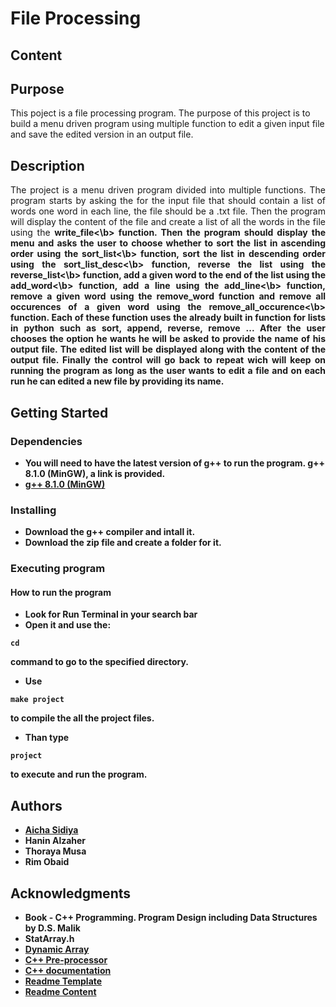 <!--Title-->
# File Processing
<!--Content Table-->
## Content


## Purpose
<!--Purpose of the project-->
This poject is a file processing program. The purpose of this project is to build a menu driven program using multiple function to edit a given input file and save the edited version in an output file. 

<!--Header 2 description of the project-->
## Description

<p style="text-align: justify">
The project is a menu driven program divided into multiple functions. The program starts by asking the for the input file that should contain a list of words one word in each line, the file should be a .txt file. Then the program will display the content of the file and create a list of all the words in the file using the <b>write_file<\b> function. Then the program should display the menu and asks the user to choose whether to sort the list in ascending order using the <b>sort_list<\b> function, sort the list in descending order using the <b>sort_list_desc<\b> function, reverse the list using the <b>reverse_list<\b> function, add a given word to the end of the list using the <b>add_word<\b> function, add a line using the <b>add_line<\b> function, remove a given word using the remove_word function and remove all occurences of a given word using the <b>remove_all_occurence<\b> function. Each of these function uses the already built in function for lists in python such as sort, append, reverse, remove ... After the user chooses the option he wants he will be asked to provide the name of his output file. The edited list will be displayed along with the content of the output file. Finally the control will go back to repeat wich will keep on running the program as long as the user wants to edit a file and on each run he can edited a new file by providing its name.</p> 

<!--Header 3 installation and launching the project-->
## Getting Started

### Dependencies

<!--Link to install the latest version of g++-->
* You will need to have the latest version of g++ to run the program. g++ 8.1.0 (MinGW), a link is provided.
* [g++ 8.1.0 (MinGW)](https://sourceforge.net/projects/mingw-w64/files/Toolchains%20targetting%20Win32/Personal%20Builds/mingw-builds/installer/mingw-w64-install.exe/download)

### Installing
<!--Steps of Installation-->
* Download the g++ compiler and intall it. 
* Download the zip file and create a folder for it.

### Executing program
<!--Steps for running the program-->
#### How to run the program
* Look for Run Terminal in your search bar
* Open it and use the:
<!--commands to run the program "cd" change directory to where your files are-->
```
cd 
```
command to go to the specified directory.
* Use
<!--commands to run the program "make project" compile the program--> 
```
make project 
```
to compile the all the project files.
* Than type 
<!--commands to run the program "project" run and executes program-->
```
project 
```
to execute and run the program.

## Authors
<!-- The contributors to the project-->
* [Aicha Sidiya](https://github.com/AichaSidiya)
* Hanin Alzaher
* Thoraya Musa
* Rim Obaid


## Acknowledgments
<!-- Insparation files, codes, and general refrences used in writing the code of the project-->
* Book - C++ Programming. Program Design including Data Structures by D.S. Malik
* StatArray.h
* [Dynamic Array](https://www2.cs.sfu.ca/CourseCentral/225/johnwill/lab_arrays_intro.html)
* [C++ Pre-processor](https://doc.bccnsoft.com/docs/cppreference_en/preprocessor/all.html)
* [C++ documentation](https://www.cplusplus.com/doc/)
* [Readme Template](https://gist.github.com/DomPizzie/7a5ff55ffa9081f2de27c315f5018afc)
* [Readme Content](https://ecotrust-canada.github.io/markdown-toc/)
